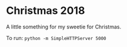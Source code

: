 # Christmas 2018

A little something for my sweetie for Christmas.

To run: `python -m SimpleHTTPServer 5000`
